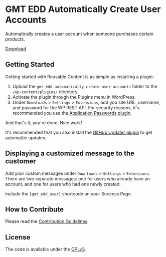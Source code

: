 # GMT EDD Automatically Create User Accounts
Automatically creates a user account when someone purchases certain products.

[Download](https://github.com/cferdinandi/gmt-edd-automatically-create-user-accounts/archive/master.zip)



## Getting Started

Getting started with Reusable Content is as simple as installing a plugin:

1. Upload the `gmt-edd-automatically-create-user-accounts` folder to the `/wp-content/plugins/` directory.
2. Activate the plugin through the Plugins menu in WordPress.
3. Under `Downloads` > `Settings` > `Extensions`, add you site URL, username, and password for the WP REST API. For security reasons, it's recommended you use the [Application Passwords plugin](https://wordpress.org/plugins/application-passwords/).

And that's it, you're done. Nice work!

It's recommended that you also install the [GitHub Updater plugin](https://github.com/afragen/github-updater) to get automattic updates.



## Displaying a customized message to the customer

Add your custom messages under `Downloads` > `Settings` > `Extensions`. There are two separate messages: one for users who already have an account, and one for users who had one newly created.

Include the `[gmt_edd_user]` shortcode on your Success Page.



## How to Contribute

Please read the [Contribution Guidelines](CONTRIBUTING.md).



## License

The code is available under the [GPLv3](LICENSE.md).